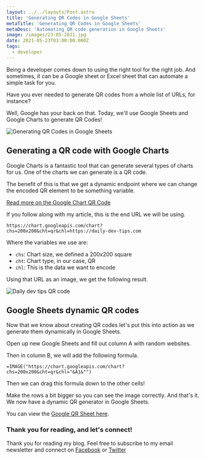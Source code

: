```yaml
---
layout: ../../layouts/Post.astro
title: 'Generating QR Codes in Google Sheets'
metaTitle: 'Generating QR Codes in Google Sheets'
metaDesc: 'Automating QR code generation in Google Sheets'
image: /images/23-05-2021.jpg
date: 2021-05-23T03:00:00.000Z
tags:
  - developer
---
```


Being a developer comes down to using the right tool for the right job. And sometimes, it can be a Google sheet or Excel sheet that can automate a simple task for you.

Have you ever needed to generate QR codes from a whole list of URLs, for instance?

Well, Google has your back on that.
Today, we'll use Google Sheets and Google Charts to generate QR Codes!

![Generating QR Codes in Google Sheets](https://cdn.hashnode.com/res/hashnode/image/upload/v1621491034345/0q398HEE4.gif)

## Generating a QR code with Google Charts

Google Charts is a fantastic tool that can generate several types of charts for us.
One of the charts we can generate is a QR code.

The benefit of this is that we get a dynamic endpoint where we can change the encoded QR element to be something variable.

[Read more on the Google Chart QR Code](https://developers.google.com/chart/infographics/docs/qr_codes)

If you follow along with my article, this is the end URL we will be using.

```
https://chart.googleapis.com/chart?chs=200x200&cht=qr&chl=https://daily-dev-tips.com
```

Where the variables we use are:

- `chs`: Chart size, we defined a 200x200 square
- `cht`: Chart type, in our case, QR
- `chl`: This is the data we want to encode

Using that URL as an image, we get the following result.

![Daily dev tips QR code](https://chart.googleapis.com/chart?chs=200x200&cht=qr&chl=https://daily-dev-tips.com)

## Google Sheets dynamic QR codes

Now that we know about creating QR codes let's put this into action as we generate them dynamically in Google Sheets.

Open up new Google Sheets and fill out column A with random websites.

Then in column B, we will add the following formula.

```
=IMAGE("https://chart.googleapis.com/chart?chs=200x200&cht=qr&chl="&A1&"")
```

Then we can drag this formula down to the other cells!

Make the rows a bit bigger so you can see the image correctly.
And that's it. We now have a dynamic QR generator in Google Sheets.

You can view the [Google QR Sheet here](https://docs.google.com/spreadsheets/d/1qcpM5jyOC2bb8Yg3V3JfvnSefo9yzmb_B1UNUgu3Hyc/edit?usp=sharing).

### Thank you for reading, and let's connect!

Thank you for reading my blog. Feel free to subscribe to my email newsletter and connect on [Facebook](https://www.facebook.com/DailyDevTipsBlog) or [Twitter](https://twitter.com/DailyDevTips1)
